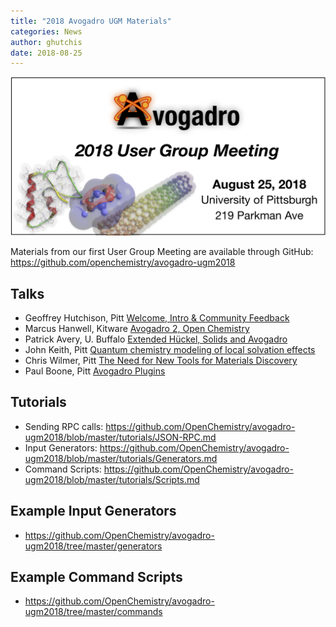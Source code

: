 ```yaml
---
title: "2018 Avogadro UGM Materials"
categories: News
author: ghutchis
date: 2018-08-25
---
```


![2018 UGM Title](/images/2018UGM.png)

Materials from our first User Group Meeting are available through GitHub: <https://github.com/openchemistry/avogadro-ugm2018>

## Talks

- Geoffrey Hutchison, Pitt [Welcome, Intro & Community Feedback](https://github.com/OpenChemistry/avogadro-ugm2018/blob/master/talks/Hutchison-Overview.pdf)
- Marcus Hanwell, Kitware [Avogadro 2, Open Chemistry](https://github.com/OpenChemistry/avogadro-ugm2018/blob/master/talks/Avogadro2-OpenChemistry.pdf)
- Patrick Avery, U. Buffalo [Extended Hückel, Solids and Avogadro](https://github.com/OpenChemistry/avogadro-ugm2018/blob/master/talks/avogadroWithYaehmop.pdf)
- John Keith, Pitt [Quantum chemistry modeling of local solvation effects](https://github.com/OpenChemistry/avogadro-ugm2018/blob/master/talks/Keith-SolvationEchem.pdf)
- Chris Wilmer, Pitt [The Need for New Tools for Materials Discovery](https://github.com/OpenChemistry/avogadro-ugm2018/blob/master/talks/Wilmer-MaterialsCAD.pdf)
- Paul Boone, Pitt [Avogadro Plugins](https://github.com/OpenChemistry/avogadro-ugm2018/blob/master/talks/Boone-AvogadroPlugins.pdf)

## Tutorials

- Sending RPC calls: <https://github.com/OpenChemistry/avogadro-ugm2018/blob/master/tutorials/JSON-RPC.md>
- Input Generators: <https://github.com/OpenChemistry/avogadro-ugm2018/blob/master/tutorials/Generators.md>
- Command Scripts: <https://github.com/OpenChemistry/avogadro-ugm2018/blob/master/tutorials/Scripts.md>

## Example Input Generators

- <https://github.com/OpenChemistry/avogadro-ugm2018/tree/master/generators>

## Example Command Scripts

- <https://github.com/OpenChemistry/avogadro-ugm2018/tree/master/commands>